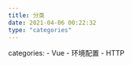 ```yaml
---
title: 分类
date: 2021-04-06 00:22:32
type: "categories"
---
```



categories:
    - Vue
    - 环境配置
    - HTTP
